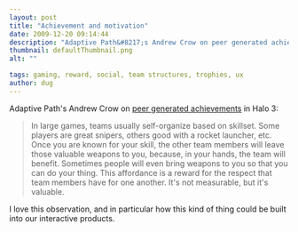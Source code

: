 ```yaml
---
layout: post
title: "Achievement and motivation"
date: 2009-12-20 09:14:44
description: "Adaptive Path&#8217;s Andrew Crow on peer generated achievements in Halo 3 --  In large games, teams usually self-organize based on skillset. Some players are great snipers, others good with a rocket launcher, etc. Once you are known for your skill, the&#8230;"
thumbnail: defaultThumbnail.png
alt: ""

tags: gaming, reward, social, team structures, trophies, ux
author: dug
---
```


<p>Adaptive Path's Andrew Crow on <a href="http://www.adaptivepath.com/blog/2009/09/11/the-psychology-of-achievements/">peer generated achievements</a> in Halo 3:</p>

<blockquote><p>In large games, teams usually self-organize based on skillset. Some players are great snipers, others good with a rocket launcher, etc. Once you are known for your skill, the other team members will leave those valuable weapons to you, because, in your hands, the team will benefit. Sometimes people will even bring weapons to you so that you can do your thing. This affordance is a reward for the respect that team members have for one another. It's not measurable, but it's valuable.</p></blockquote>

<p>I love this observation, and in particular how this kind of thing could be built into our interactive products.</p>
